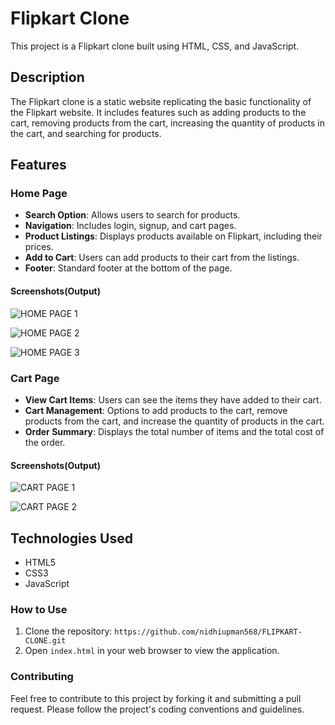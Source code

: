 

# Flipkart Clone

This project is a Flipkart clone built using HTML, CSS, and JavaScript.

## Description
The Flipkart clone is a static website replicating the basic functionality of the Flipkart website. It includes features such as adding products to the cart, removing products from the cart, increasing the quantity of products in the cart, and searching for products.

## Features

### Home Page
- **Search Option**: Allows users to search for products.
- **Navigation**: Includes login, signup, and cart pages.
- **Product Listings**: Displays products available on Flipkart, including their prices.
- **Add to Cart**: Users can add products to their cart from the listings.
- **Footer**: Standard footer at the bottom of the page.

#### Screenshots(Output)

![HOME PAGE 1](https://github.com/nidhiupman568/FLIPKART-CLONE/assets/130860182/ccab959a-0300-4cdf-a5dd-874e3e4169b2)


![HOME PAGE 2](https://github.com/nidhiupman568/FLIPKART-CLONE/assets/130860182/7c5b1ad3-9323-4f34-a2c2-9340ad167a1d)


![HOME PAGE 3](https://github.com/nidhiupman568/FLIPKART-CLONE/assets/130860182/64f99a2f-3a68-4c5a-80ea-04eeaf144a67)



### Cart Page
- **View Cart Items**: Users can see the items they have added to their cart.
- **Cart Management**: Options to add products to the cart, remove products from the cart, and increase the quantity of products in the cart.
- **Order Summary**: Displays the total number of items and the total cost of the order.

#### Screenshots(Output)

![CART PAGE 1](https://github.com/nidhiupman568/FLIPKART-CLONE/assets/130860182/206c8a6e-f13c-4207-afda-e2ef9190e92d)



![CART PAGE 2](https://github.com/nidhiupman568/FLIPKART-CLONE/assets/130860182/ff7b5230-8d1d-4e63-9bfa-b765e7218eb3)




## Technologies Used
- HTML5
- CSS3
- JavaScript

### How to Use
1. Clone the repository: `https://github.com/nidhiupman568/FLIPKART-CLONE.git`
2. Open `index.html` in your web browser to view the application.



### Contributing
Feel free to contribute to this project by forking it and submitting a pull request. Please follow the project's coding conventions and guidelines.

